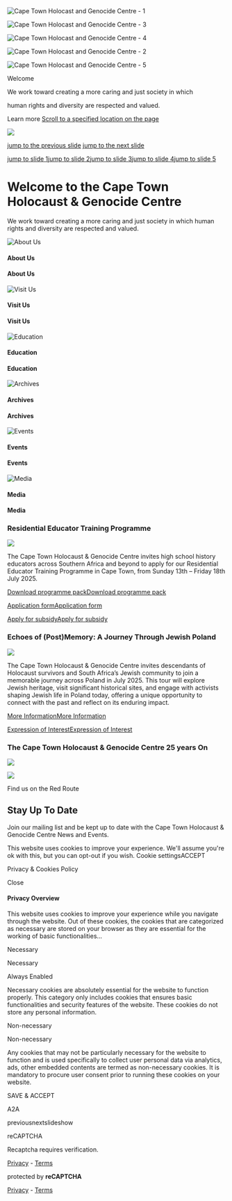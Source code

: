 ­

![Cape Town Holocast and Genocide Centre - 1](<Base64-Image-Removed>)

![Cape Town Holocast and Genocide Centre - 3](<Base64-Image-Removed>)

![Cape Town Holocast and Genocide Centre - 4](<Base64-Image-Removed>)

![Cape Town Holocast and Genocide Centre - 2](https://ctholocaust.co.za/wp-content/uploads/2020/07/Cape-Town-Holocast-and-Genocide-Centre-2.jpg.webp)

![Cape Town Holocast and Genocide Centre - 5](https://ctholocaust.co.za/wp-content/uploads/2020/07/Cape-Town-Holocast-and-Genocide-Centre-5.jpg.webp)

Welcome

We work toward creating a more caring and just society in which

human rights and diversity are respected and valued.

Learn more [Scroll to a specified location on the page](https://ctholocaust.co.za/scroll-down)

![](https://ctholocaust.co.za/wp-content/plugins/LayerSlider/assets/static/layerslider/skins/v6/shadow.png)

[jump to the previous slide](https://ctholocaust.co.za/#) [jump to the next slide](https://ctholocaust.co.za/#)

[jump to slide 1](https://ctholocaust.co.za/#)[jump to slide 2](https://ctholocaust.co.za/#)[jump to slide 3](https://ctholocaust.co.za/#)[jump to slide 4](https://ctholocaust.co.za/#)[jump to slide 5](https://ctholocaust.co.za/#)

# Welcome to the Cape Town Holocaust & Genocide Centre

We work toward creating a more caring and just society in which human rights and diversity are respected and valued.

![About Us](https://ctholocaust.co.za/wp-content/uploads/2020/06/Cape-Town-Holocaust-Genocide-Centre.png.webp)

#### About Us

#### About Us

![Visit Us](https://ctholocaust.co.za/wp-content/uploads/2020/07/Visit-Us-Cape-Town-Holocaust-and-Genocide-Centre.jpg.webp)

#### Visit Us

#### Visit Us

![Education](https://ctholocaust.co.za/wp-content/uploads/2020/06/Education-Cape-Town-Holocaust-Genocide-Centre.png.webp)

#### Education

#### Education

![Archives](https://ctholocaust.co.za/wp-content/uploads/2020/08/SAHGF-Archive-1.jpg.webp)

#### Archives

#### Archives

![Events](https://ctholocaust.co.za/wp-content/uploads/2020/08/Events.jpg.webp)

#### Events

#### Events

![Media](https://ctholocaust.co.za/wp-content/uploads/2020/08/Community-Home-Page-1.png.webp)

#### Media

#### Media

### Residential Educator Training Programme

![](https://ctholocaust.co.za/wp-content/uploads/2025/02/CTHGC-Teacher-training-July-2025-Poster-header-1024x701.jpg)

The Cape Town Holocaust & Genocide Centre invites high school history educators across Southern Africa and beyond to apply for our Residential Educator Training Programme in Cape Town, from Sunday 13th – Friday 18th July 2025.

[Download programme packDownload programme pack](https://bit.ly/3X5g72C)

[Application formApplication form](https://docs.google.com/forms/d/e/1FAIpQLSc0b1v8U30Yir3z9dvMTne2GRynYXNmUpSjWWEe8ND7vByQCg/viewform)

[Apply for subsidyApply for subsidy](https://docs.google.com/forms/d/e/1FAIpQLSexGhMJ55XX5lw2uFRu4Tj0LYObEos5xFKAXmlhqp07AGAejQ/viewform)

### Echoes of (Post)Memory: A Journey Through Jewish Poland

![](https://ctholocaust.co.za/wp-content/uploads/2024/08/Echos-of-post-memory-1-1024x588.jpg.webp)

The Cape Town Holocaust & Genocide Centre invites descendants of Holocaust survivors and South Africa’s Jewish community to join a memorable journey across Poland in July 2025. This tour will explore Jewish heritage, visit significant historical sites, and engage with activists shaping Jewish life in Poland today, offering a unique opportunity to connect with the past and reflect on its enduring impact.

[More InformationMore Information](https://ctholocaust.co.za/wp-content/uploads/2025/03/Echoes-of-post-Memory-Info-Pack.pdf)

[Expression of InterestExpression of Interest](mailto:admin@holocaust.org.za?subject=Echoes%20of%20(Post)%20Memory%20-%20July%202025&body=Name%3A%0ANumber%20of%20participants%3A%0AContact%20number%3A%0A%0AI%20am%20interested%20in%20taking%20part%20in%20this%20tour%20and%20would%20like%20to%20be%20updated%20on%20new%20developments.)

### The Cape Town Holocaust & Genocide Centre 25 years On

[![](https://ctholocaust.co.za/wp-content/uploads/2025/05/LIGHT_LARGE_FIND_US_KAYAK-150x150.png.webp)](https://www.kayak.com/travelguides)

![](https://ctholocaust.co.za/wp-content/uploads/2025/05/Red-bus-City-Sightseeing-150x150.jpg.webp)

Find us on the Red Route

## Stay Up To Date

Join our mailing list and be kept up to date with the Cape Town Holocaust & Genocide Centre News and Events.

This website uses cookies to improve your experience. We'll assume you're ok with this, but you can opt-out if you wish. Cookie settingsACCEPT

Privacy & Cookies Policy

Close

#### Privacy Overview

This website uses cookies to improve your experience while you navigate through the website. Out of these cookies, the cookies that are categorized as necessary are stored on your browser as they are essential for the working of basic functionalities...

Necessary

Necessary

Always Enabled

Necessary cookies are absolutely essential for the website to function properly. This category only includes cookies that ensures basic functionalities and security features of the website. These cookies do not store any personal information.

Non-necessary

Non-necessary

Any cookies that may not be particularly necessary for the website to function and is used specifically to collect user personal data via analytics, ads, other embedded contents are termed as non-necessary cookies. It is mandatory to procure user consent prior to running these cookies on your website.

SAVE & ACCEPT

A2A

previousnextslideshow

reCAPTCHA

Recaptcha requires verification.

[Privacy](https://www.google.com/intl/en/policies/privacy/) \- [Terms](https://www.google.com/intl/en/policies/terms/)

protected by **reCAPTCHA**

[Privacy](https://www.google.com/intl/en/policies/privacy/) \- [Terms](https://www.google.com/intl/en/policies/terms/)